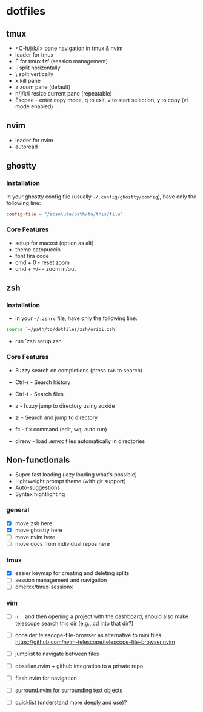 # dotfiles

## tmux

- <C-h/j/k/l> pane navigation in tmux & nvim
- <C-a> leader for tmux
- <C-a>F for tmux fzf (session management)
- <C-a>- split horizontally
- <C-a>\ split vertically
- <C-a>x kill pane
- <C-a>z zoom pane (default)
- <C-a>h/j/k/l resize current pane (repeatable)
- <C-a>Escpae - enter copy mode, q to exit, v to start selection, y to copy (vi mode enabled)

## nvim

- <space> leader for nvim
- autoread


## ghostty

### Installation
in your ghostty config file (usually `~/.config/ghostty/config`), have only the following line:
```ini
config-file = "/absolute/path/to/this/file"
```

### Core Features
- setup for macost (option as alt)
- theme catppuccin
- font fira code
- cmd + 0 - reset zoom
- cmd + =/- - zoom in/out

## zsh

### Installation
- in your `~/.zshrc` file, have only the following line:

```zsh
source `~/path/to/dotfiles/zsh/oribi.zsh`
```

- run `zsh setup.zsh

### Core Features

- Fuzzy search on completions (press `Tab` to search)
- Ctrl-r - Search history
- Ctrl-t - Search files
- z - fuzzy jump to directory using zoxide
- zi - Search and jump to directory

- fc - fix command (edit, wq, auto run)

- direnv - load .envrc files automatically in directories

## Non-functionals

- Super fast loading (lazy loading what's possible)
- Lightweight prompt theme (with git support)
- Auto-suggestions
- Syntax hightlighting

### general

- [x] move zsh here
- [x] move ghostty here
- [ ] move nvim here
- [ ] move docs from individual repos here

### tmux

- [x] easier keymap for creating and deleting splits
- [ ] session management and navigation
- [ ] omerxx/tmux-sessionx

### vim

- [ ] `n .` and then opening a project with the dashboard, should also make telescope search this
      dir (e.g., cd into that dir?)
- [ ] consider telescope-file-browser as alternative to mini.files:
      https://github.com/nvim-telescope/telescope-file-browser.nvim
- [ ] jumplist to navigate between files
- [ ] obsidian.nvim + github integration to a private repo
- [ ] flash.nvim for navigation
- [ ] surround.nvim for surrounding text objects
- [ ] quicklist (understand more deeply and use)?



